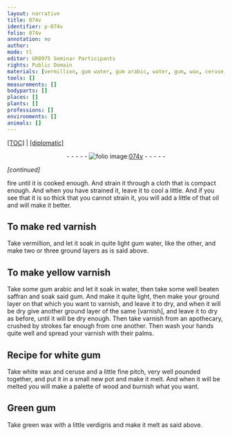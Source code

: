 ```yaml
---
layout: narrative
title: 074v
identifier: p-074v
folio: 074v
annotation: no
author:
mode: tl
editor: GR8975 Seminar Participants
rights: Public Domain
materials: [vermillion, gum water, gum arabic, water, gum, wax, ceruse, pitch, wood, verdigris]
tools: []
measurements: []
bodyparts: []
places: []
plants: []
professions: []
environments: []
animals: []
---
```


<p><a href="{{ site.baseurl }}/translation/">[TOC]</a> | <a href="{{ site.baseurl }}/texts/p-074v_tc/">[diplomatic]</a></p><div class="folio" align="center">- - - - - <a href="http://gallica.bnf.fr/ark:/12148/btv1b10500001g/f154.image" target="_blank"><img src="https://cu-mkp.github.io/2017-workshop-edition/assets/photo-icon.png" alt="folio image: " style="display:inline-block; margin-bottom:-3px;"/>074v</a> - - - - - </div>  
 
*[continued]*
  
fire until it is cooked enough. And strain it through a cloth that is compact enough. And when you have strained it, leave it to cool a little. And if you see that it is so thick that you cannot strain it, you will add a little of that oil and will make it better. 
 
 
  

## To make red varnish

 
Take <span class="m">vermillion</span>, and let it <span class="del"></span> soak in quite light <span class="m">gum water</span>, like the other, and make two or three ground layers as is said above. 
 
 
  

## To make yellow varnish

 
Take some <span class="m">gum arabic</span> and let it soak in <span class="m">water</span>, then take some well beaten saffran and soak said <span class="m">gum</span>. And make it quite light, then make your ground layer on that which you want to varnish, and leave it to dry, and when it will be dry give another ground layer of the same [varnish], and leave it to dry as before, until it will be dry enough. Then take varnish from an apothecary, crushed by strokes far enough from one another. Then wash your hands quite well and spread your varnish with their palms. 
 
 
  

## Recipe for white <span class="m">gum</span>

 
Take white <span class="m">wax</span> and <span class="m">ceruse</span> and a little fine <span class="m">pitch</span>, very well pounded together, and put it in a small new pot and make it melt. And when it will be melted you will make a palette of <span class="m">wood</span> <span class="del"></span> and burnish what you want. 
 
 
  

## Green <span class="m">gum</span>

 
Take green <span class="m">wax</span> with a little <span class="m">verdigris</span> and make it melt as said above. 
 
